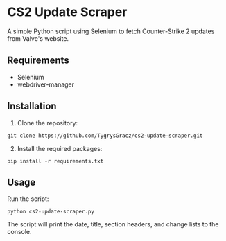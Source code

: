 # CS2 Update Scraper

A simple Python script using Selenium to fetch Counter-Strike 2 updates from Valve's website.

## Requirements

- Selenium
- webdriver-manager

## Installation

1. Clone the repository:
```
git clone https://github.com/TygrysGracz/cs2-update-scraper.git
```
2. Install the required packages:
```
pip install -r requirements.txt
```

## Usage

Run the script:
```
python cs2-update-scraper.py
```

The script will print the date, title, section headers, and change lists to the console.

